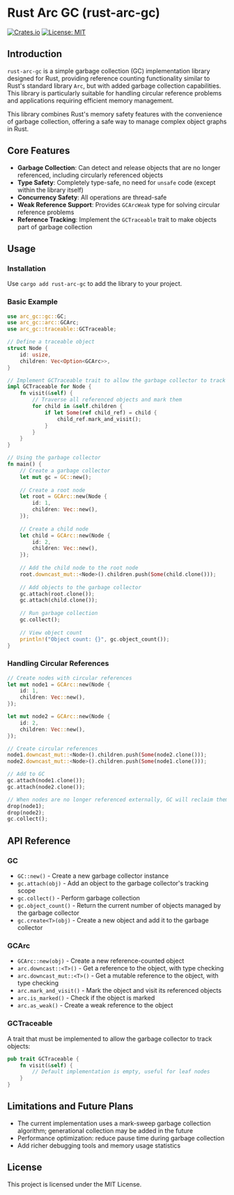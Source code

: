 # Rust Arc GC (rust-arc-gc)

[![Crates.io](https://img.shields.io/crates/v/rust-arc-gc.svg)](https://crates.io/crates/rust-arc-gc)
[![License: MIT](https://img.shields.io/badge/License-MIT-yellow.svg)](https://opensource.org/licenses/MIT)

## Introduction

`rust-arc-gc` is a simple garbage collection (GC) implementation library designed for Rust, providing reference counting functionality similar to Rust's standard library `Arc`, but with added garbage collection capabilities. This library is particularly suitable for handling circular reference problems and applications requiring efficient memory management.

This library combines Rust's memory safety features with the convenience of garbage collection, offering a safe way to manage complex object graphs in Rust.

## Core Features

- **Garbage Collection**: Can detect and release objects that are no longer referenced, including circularly referenced objects
- **Type Safety**: Completely type-safe, no need for `unsafe` code (except within the library itself)
- **Concurrency Safety**: All operations are thread-safe
- **Weak Reference Support**: Provides `GCArcWeak` type for solving circular reference problems
- **Reference Tracking**: Implement the `GCTraceable` trait to make objects part of garbage collection

## Usage

### Installation

Use `cargo add rust-arc-gc` to add the library to your project.

### Basic Example

```rust
use arc_gc::gc::GC;
use arc_gc::arc::GCArc;
use arc_gc::traceable::GCTraceable;

// Define a traceable object
struct Node {
    id: usize,
    children: Vec<Option<GCArc>>,
}

// Implement GCTraceable trait to allow the garbage collector to track references
impl GCTraceable for Node {
    fn visit(&self) {
        // Traverse all referenced objects and mark them
        for child in &self.children {
            if let Some(ref child_ref) = child {
                child_ref.mark_and_visit();
            }
        }
    }
}

// Using the garbage collector
fn main() {
    // Create a garbage collector
    let mut gc = GC::new();
    
    // Create a root node
    let root = GCArc::new(Node {
        id: 1,
        children: Vec::new(),
    });
    
    // Create a child node
    let child = GCArc::new(Node {
        id: 2,
        children: Vec::new(),
    });
    
    // Add the child node to the root node
    root.downcast_mut::<Node>().children.push(Some(child.clone()));
    
    // Add objects to the garbage collector
    gc.attach(root.clone());
    gc.attach(child.clone());
    
    // Run garbage collection
    gc.collect();
    
    // View object count
    println!("Object count: {}", gc.object_count());
}
```

### Handling Circular References

```rust
// Create nodes with circular references
let mut node1 = GCArc::new(Node {
    id: 1,
    children: Vec::new(),
});

let mut node2 = GCArc::new(Node {
    id: 2,
    children: Vec::new(),
});

// Create circular references
node1.downcast_mut::<Node>().children.push(Some(node2.clone()));
node2.downcast_mut::<Node>().children.push(Some(node1.clone()));

// Add to GC
gc.attach(node1.clone());
gc.attach(node2.clone());

// When nodes are no longer referenced externally, GC will reclaim them
drop(node1);
drop(node2);
gc.collect();
```

## API Reference

### GC

- `GC::new()` - Create a new garbage collector instance
- `gc.attach(obj)` - Add an object to the garbage collector's tracking scope
- `gc.collect()` - Perform garbage collection
- `gc.object_count()` - Return the current number of objects managed by the garbage collector
- `gc.create<T>(obj)` - Create a new object and add it to the garbage collector

### GCArc

- `GCArc::new(obj)` - Create a new reference-counted object
- `arc.downcast::<T>()` - Get a reference to the object, with type checking
- `arc.downcast_mut::<T>()` - Get a mutable reference to the object, with type checking
- `arc.mark_and_visit()` - Mark the object and visit its referenced objects
- `arc.is_marked()` - Check if the object is marked
- `arc.as_weak()` - Create a weak reference to the object

### GCTraceable

A trait that must be implemented to allow the garbage collector to track objects:

```rust
pub trait GCTraceable {
    fn visit(&self) {
        // Default implementation is empty, useful for leaf nodes
    }
}
```

## Limitations and Future Plans

- The current implementation uses a mark-sweep garbage collection algorithm; generational collection may be added in the future
- Performance optimization: reduce pause time during garbage collection
- Add richer debugging tools and memory usage statistics

## License

This project is licensed under the MIT License.
